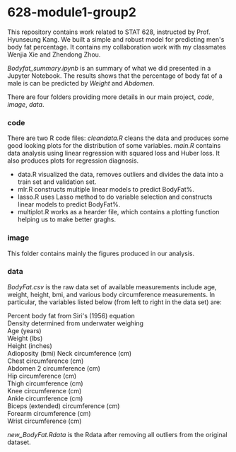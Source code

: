 # 628-module1-group2
This repository contains work related to STAT 628, instructed by Prof. Hyunseung Kang. We built a simple and robust model for predicting men's body fat percentage. It contains my collaboration work with my classmates Wenjia Xie and Zhendong Zhou.

*Bodyfat_summary.ipynb* is an summary of what we did presented in a Jupyter Notebook. The results shows that the percentage of body fat of a male is can be predicted by *Weight* and *Abdomen*.

There are four folders providing more details in our main project, *code*, *image*, *data*.

### code
There are two R code files:
 *cleandata.R* cleans the data and produces some good looking plots for the distribution of some variables. 
 *main.R* contains data analysis using linear regression with squared loss and Huber loss. It also produces plots for regression diagnosis. 


* data.R visualized the data, removes outliers and divides the data into a train set and validation set. 
* mlr.R constructs multiple linear models to predict BodyFat%. 
* lasso.R uses Lasso method to do variable selection and constructs linear models to predict BodyFat%. 
* multiplot.R works as a hearder file, which contains a plotting function helping us to make better graghs. 

### image
This folder contains mainly the figures produced in our analysis.

### data
*BodyFat.csv* is the raw data set of available measurements include age, weight, height, bmi, and various body circumference measurements. In particular, the variables listed below (from left to right in the data set) are: 

Percent body fat from Siri's (1956) equation  
Density determined from underwater weighing  
Age (years)  
Weight (lbs)  
Height (inches)  
Adioposity (bmi)
Neck circumference (cm)  
Chest circumference (cm)  
Abdomen 2 circumference (cm)  
Hip circumference (cm)  
Thigh circumference (cm)  
Knee circumference (cm)  
Ankle circumference (cm)  
Biceps (extended) circumference (cm)  
Forearm circumference (cm)  
Wrist circumference (cm)  

*new_BodyFat.Rdata* is the Rdata after removing all outliers from the original dataset.
